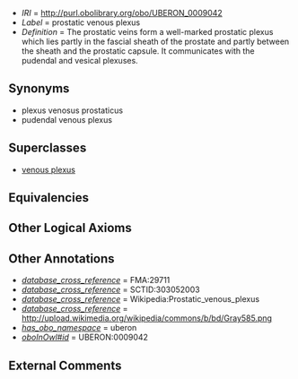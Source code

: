  * *IRI* = http://purl.obolibrary.org/obo/UBERON_0009042
 * *Label* = prostatic venous plexus
 * *Definition* = The prostatic veins form a well-marked prostatic plexus which lies partly in the fascial sheath of the prostate and partly between the sheath and the prostatic capsule. It communicates with the pudendal and vesical plexuses.

## Synonyms

 * plexus venosus prostaticus
 * pudendal venous plexus

## Superclasses

 * [venous plexus](../../UBERON/93/UBERON_0001593.md)

## Equivalencies


## Other Logical Axioms


## Other Annotations

 * *[database_cross_reference](../../ef/oboInOwl#hasDbXref.md)* = FMA:29711
 * *[database_cross_reference](../../ef/oboInOwl#hasDbXref.md)* = SCTID:303052003
 * *[database_cross_reference](../../ef/oboInOwl#hasDbXref.md)* = Wikipedia:Prostatic_venous_plexus
 * *[database_cross_reference](../../ef/oboInOwl#hasDbXref.md)* = http://upload.wikimedia.org/wikipedia/commons/b/bd/Gray585.png
 * *[has_obo_namespace](../../ce/oboInOwl#hasOBONamespace.md)* = uberon
 * *[oboInOwl#id](../../id/oboInOwl#id.md)* = UBERON:0009042

## External Comments


